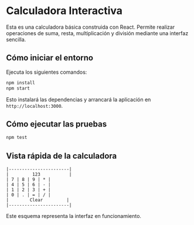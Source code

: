 # Calculadora Interactiva

Esta es una calculadora básica construida con React. Permite realizar operaciones de suma, resta, multiplicación y división mediante una interfaz sencilla.

## Cómo iniciar el entorno

Ejecuta los siguientes comandos:

```bash
npm install
npm start
```

Esto instalará las dependencias y arrancará la aplicación en `http://localhost:3000`.

## Cómo ejecutar las pruebas

```bash
npm test
```

## Vista rápida de la calculadora

```
|-----------------------|
|         123           |
| 7 | 8 | 9 | * |
| 4 | 5 | 6 | - |
| 1 | 2 | 3 | + |
| 0 | . | = | / |
|        Clear         |
|-----------------------|
```

Este esquema representa la interfaz en funcionamiento.
